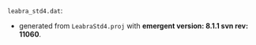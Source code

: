 `leabra_std4.dat`:
* generated from `LeabraStd4.proj` with **emergent version: 8.1.1 svn rev: 11060**.
